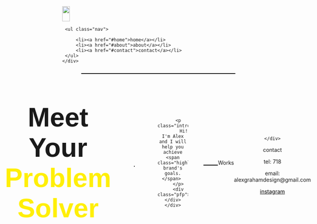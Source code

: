 <!DOCTYPE html>
<html>
<head>
    <meta name="viewport" content="width=device-width, initial-scale=1">
<style>
html{
padding:1%;
}
.line{
display:flex;
margin-left:10%;
margin-top:5%;
margin-bottom:2%;
justify-content:center;
align-items:center;
border:1px solid black;
width:80%;

}
    .highlight{
        color:#FFEF08  ;
        display: inline;
    }
    .logo{
    	display:inline-flex;
    	/*justify-content:center;*/
    	/*align-items:center;*/
  	 
    	width:100px;
    	height:40px;
        margin-right: 2%;
	}
	.firstlogo{
    	width:100%;
	}
    .text {
  	 
   	 display: flex;
   	 width: 600px;
   	 height: 200px;
   	 justify-content: center;
   	 align-items: center;


    }

    .h1 {
   	 font-family: futura;
   	 font-size: 100px;

    }

   /* t {
   	 font-size: 20px;
   	 font: Garmond;
   	 text-align: center; 
        position: absolute;
   	 height: -40%;
    }*/

    .header {
   	 width: 1300px;
   	 height: 100px;
   	 position:sticky;
   	 

    }

    a {
   	 color: black;
   	 size: 15px;
   	 list-style: none;
        transition: 0.3s;
    }
    a:hover{
        color:yellow;
    }

    .nav {
   	 display: inline-flex;
   	 flex-direction: row;
   	 width: auto;
     justify-content: flex-end;
        /*margin-left: 20%;*/
   	 font-family: futura;
   	 font-weight: regular;
   	 font-size: 15px;
       	 
    }

    .nav li {
   	 font-weight: bold;
   	 
   	 width: 100px;
   	 height: 45px;
   	 margin: 15px;
   	 list-style-type: none;
        transition: 0.2s;
    }
    .nav li:hover{
        color: yellow;
    }

    .landingpage {
   	 display: flex;
   	 flex-direction:column;
   	 align-items: center;
   	 justify-content: center;
   	/* background-color: lightblue;*/
        margin-left:10%;
   	 width: 80%;
   	 height: 450px;
   	
   	 text-align: center;
    }

    .h1 {
   	 display:inline;
   	 justify-content:center;
   	 font-family: helvetica;
   	 font-weight: bold;
   	 font-size: 70px;

    }

    .h2 {
  	 
   	 font-family: arial;
   	 font-size: 20px;
   	 font-weight: light;
   	 margin-top: 10px;
   	 margin-left: 12px;

    }
.calltoaction{
    display:flex;
    color:black;
    font-family:helvetica;
    font-weight:bold;
    justify-content:center;
    align-items:center;
    margin-top:20px;
    width:150px;
    height:50px;
    border: 2px solid #FFEF08 ;
    border-radius:60px;
    transition:0.5s;
}
.calltoaction:hover{
    background-color:#FFEF08 ;
    
}
.description{
	display:flex;
	justify-content:center;
	align-items:center;
	width:80%;
	height:450px;
	/*background-color:lightblue;*/
	margin-top:5%;
    margin-left:10%;
	
}
.intro{
	font-family:helvetica;
	display:inline;
	justify-content:center;
	align-items:center;
	width:450px;
	height:350px;
	font-size:50px;
	font-weight:bold;
}
.pfp{
    display:flex;
    align-items:center;
	background-color:#FFEF08 ;
	width:400px;
	height:500px;
	margin-left:10%;
    background-image:url('https://www.dropbox.com/s/duxip25tw1xirn5/self.png?raw=1');
    background-repeat: no-repeat;
    background-size: cover;
    background-position:-40px,0px ;
    
}
    /*  .portfoliowindow{
margin:50px;
paddind :center;
height:300px;
width:300px;
border: 20px blue;
text-align:center;
text-color: black;
} */
    .work{
        display: flex;
        justify-content: center;
        font-family:helvetica;
        font-weight: bold;
        font-size: 25px;
        margin-top: 20px;
        margin-bottom: 50px;
    }
  /*  .portfoliowindow {
   	 text-align: center;
   	 display: grid;
   	 align-items: center;
   	 justify-content: center;
   	 grid-template-columns: repeat( 3, 2fr);
   	 grid-template-rows: (2, 1fr);
   	 /*gap: 10px;*/
   	 /*margin-left: 1%;*/
   	 height: 800px;
    }

   /* .portfolio {
   	 display: flex;
   	 background-color: lightblue;
   	 padding: center;
   	 width: 300px;
   	 height: 300px;
        margin-left:25%;
   	 justify-content: center;
   	 align-items: center;
    	transition:transform 0.3s ease-in-out;
   	 
    }
.portfolio:hover{
	transform:scale(1.1);
}
.portfolio-expanded {
	transform:scale(1.5);
}*/
    .flowcontainer{
        display: flex;
        margin: 10%;
        width: 80%;
        height: 700px;
        background-color: #FFEF08 ;
        }
    .flow1{
        margin-bottom: 3%;
        width: 200px;
        height:200px;
        background-color: #FFEF08 ;
        background-image: url('https://www.dropbox.com/s/a72viqaw57e0ctn/vend%20space-02.png?raw=1');
       
        
    }
    .flow2{
        margin-bottom: 3%;
        width: 200px;
        height:200px;
        background-color: #FFEF08 ;
        background-image: url('https://www.dropbox.com/s/a72viqaw57e0ctn/vend%20space-02.png?raw=1');
       
    }
    .img2{
        
    
    }
    footer {
   	 position: flex;
   	 bottom: 100%;
   	 background-color: lightblue;
   	 width: 100%;
   	 height: 200px;
    }

    .footer {
   	 display: flex;
   	 /*justify-content:space-between;*/
   	 align-items: center;
   	 background-color: #FFEF08 ;
   	 height: 200px;
   	 width: 90%;
   	 padding: 5%;
    }

    .info {
   	 height: 80px;
   	 color: white;
   	 font-weight: light;

    }

    .sns {
   	 color: white;
   	 text-decoration: none;
   	 position: absolute;
   	 left: 90%;

    }

    a {
   	 /*color: white;*/
   	 text-decoration: none;
    }

    t {
   	 width: 50px;
   	 padding: 5px;
    }

    .contact {
   	 font-size: 14px;

    }

    .tel {
   	 display: flex;
   	 width: 50px;
   	 height: 20px;

    }

    .email {
   	 font-size: 15px;
    }
.photo{
width:100%;
height:100%;
}
</style>


</head>

<body>
    <div class="header">
     	<div class="logo"> <img class="firstlogo" src="https://lh3.googleusercontent.com/pw/AMWts8CrNqMKUEziN43g0eya8R_KTN-fkSGGRleHnwWkZT-nQ8iSjkDNxLo73DAAPy5A2E-5dF4zpfbqMXTwPgqX7QkawB32i-upq3qgJzajgnLTlFfUukA=w600-h315-p-k" > </div>
   	 
   	 <ul class="nav">
   	    
   		 <li><a href="#home">home</a></li>
   		 <li><a href="#about">about</a></li>
   		 <li><a href="#contact">contact</a></li>
   	 </ul>
    </div>
<div class="line"></div>
    <div class="landingpage">
   	 <div class="text">
         <p class="h1">Meet Your <span class="highlight">Problem Solver </span></p>
  		 
   	 </div>
        <div class= "calltoaction"> <a href="http://www.google.com">contact</a></div>
    </div>
<div class="line"></div>
    <div class="description">
   	 
    	<p class="intro">
            Hi! I'm Alex and I will help you achieve <span class="highlight">your brand's goals.</span> 
    	</p>
    	<div class="pfp"></div>
    </div>
<div class="line"></div>
        <div class="work"><p>Works</p></div>
    <div class="flowcontainer">
    <div class="flow1">
        </div>
        <div class="flow2">
        </div>
        
    </div>
  
</body>
<footer>
    <div class="footer">
   	 <div class="info">
   		 <p class="contact">contact</p>
   		 <p class="tel">tel: <span>718</span></p>
         <p class="email">email: <span>alexgrahamdesign@gmail.com</span></p>
    </div>
    <div class="sns"> <a href="http://www.google.com">instagram</a></div>
    


</div>
</footer>

</html>
